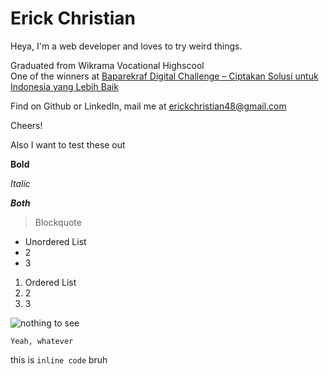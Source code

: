 # Erick Christian

Heya, I'm a web developer and loves to try weird things.

Graduated from Wikrama Vocational Highscool\
One of the winners at [Baparekraf Digital Challenge – Ciptakan Solusi untuk Indonesia yang Lebih Baik](https://www.dicoding.com/blog/pengumuman-pemenang-baparekraf-digital-challenge-ciptakan-solusi-untuk-indonesia-yang-lebih-baik/)

Find on Github or LinkedIn, mail me at erickchristian48@gmail.com

Cheers!

Also I want to test these out

**Bold**

*Italic*

***Both***

> Blockquote

* Unordered List
* 2
* 3

1. Ordered List
2. 2
3. 3

![nothing to see](/img/content/layered-steps-haikei.png)

```
Yeah, whatever
```

this is `inline code` bruh